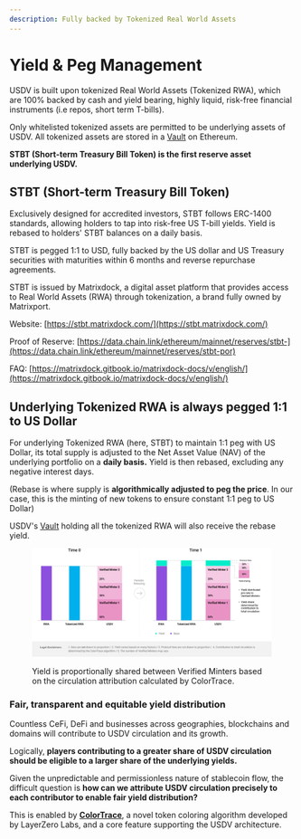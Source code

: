 ```yaml
---
description: Fully backed by Tokenized Real World Assets
---
```


# Yield & Peg Management

USDV is built upon tokenized Real World Assets (Tokenized RWA), which are 100% backed by cash and yield bearing, highly liquid, risk-free financial instruments (i.e repos, short term T-bills).

Only whitelisted tokenized assets are permitted to be underlying assets of USDV. All tokenized assets are stored in a [Vault](broken-reference) on Ethereum.

**STBT (Short-term Treasury Bill Token) is the first reserve asset underlying USDV.**

## STBT (Short-term Treasury Bill Token)

Exclusively designed for accredited investors, STBT follows ERC-1400 standards, allowing holders to tap into risk-free US T-bill yields. Yield is rebased to holders' STBT balances on a daily basis.

STBT is pegged 1:1 to USD, fully backed by the US dollar and US Treasury securities with maturities within 6 months and reverse repurchase agreements.

STBT is issued by Matrixdock, a digital asset platform that provides access to Real World Assets (RWA) through tokenization, a brand fully owned by Matrixport.

Website: [https://stbt.matrixdock.com/](https://stbt.matrixdock.com/)

Proof of Reserve: [https://data.chain.link/ethereum/mainnet/reserves/stbt-](https://data.chain.link/ethereum/mainnet/reserves/stbt-por)

FAQ: [https://matrixdock.gitbook.io/matrixdock-docs/v/english/](https://matrixdock.gitbook.io/matrixdock-docs/v/english/)

## Underlying Tokenized RWA is always pegged 1:1 to US Dollar

For underlying Tokenized RWA (here, STBT) to maintain 1:1 peg with US Dollar, its total supply is adjusted to the Net Asset Value (NAV) of the underlying portfolio on a **daily basis.** Yield is then rebased, excluding any negative interest days.

(Rebase is where supply is **algorithmically adjusted to peg the price**. In our case, this is the minting of new tokens to ensure constant 1:1 peg to US Dollar)

USDV's [Vault](broken-reference) holding all the tokenized RWA will also receive the rebase yield.

<figure><img src="../.gitbook/assets/yield-peg.png" alt=""><figcaption><p>Yield is proportionally shared between Verified Minters based on the circulation attribution calculated by ColorTrace.</p></figcaption></figure>

### Fair, transparent and equitable yield distribution

Countless CeFi, DeFi and businesses across geographies, blockchains and domains will contribute to USDV circulation and its growth.

Logically, **players contributing to a greater share of USDV circulation should be eligible to a larger share of the underlying yields.**

Given the unpredictable and permissionless nature of stablecoin flow, the difficult question is **how can we attribute USDV circulation precisely to each contributor to enable fair yield distribution?**&#x20;

This is enabled by [**ColorTrace**](../concepts/coloring.md), a novel token coloring algorithm developed by LayerZero Labs, and a core feature supporting the USDV architecture.

